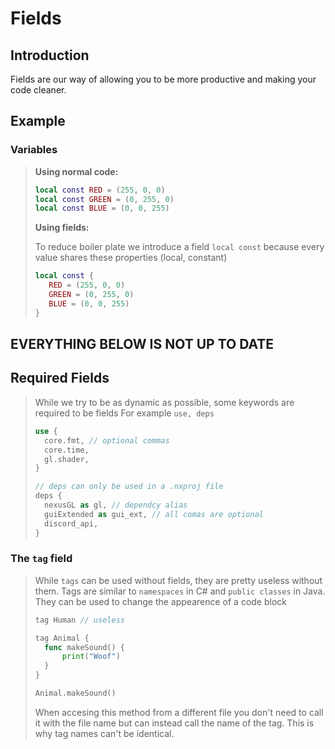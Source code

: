 # Fields

## Introduction

Fields are our way of allowing you to be more productive and making your code cleaner.

## Example

### Variables

> **Using normal code:**
>
> ```lua
> local const RED = (255, 0, 0)
> local const GREEN = (0, 255, 0)
> local const BLUE = (0, 0, 255)
> ```
>
> **Using fields:**
>
> To reduce boiler plate we introduce a field `local const` because every value shares these properties (local, constant)
>
> ```lua
> local const {
>    RED = (255, 0, 0)
>    GREEN = (0, 255, 0)
>    BLUE = (0, 0, 255)
> }
> ```

## EVERYTHING BELOW IS NOT UP TO DATE

## Required Fields

> While we try to be as dynamic as possible, some keywords are required to be fields
> For example `use, deps`
>
> ```rust
> use {
>   core.fmt, // optional commas
>   core.time,
>   gl.shader, 
> }
> 
> // deps can only be used in a .nxproj file
> deps {
>   nexusGL as gl, // dependcy alias
>   guiExtended as gui_ext, // all comas are optional
>   discord_api,
> }
> ```

### The `tag` field

> While `tags` can be used without fields, they are pretty useless without them.
> Tags are similar to `namespaces` in C# and `public classes` in Java.
> They can be used to change the appearence of a code block
>
> ```go
> tag Human // useless
>
> tag Animal {
>   func makeSound() {
>       print("Woof")   
>   }   
> }
>
> Animal.makeSound()
> ```
>
> When accesing this method from a different file you don't need to call it with the file name but can instead call the name of the tag. This is why tag names can't be identical.
